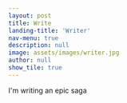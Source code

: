 ```yaml
---
layout: post
title: Write
landing-title: 'Writer'
nav-menu: true
description: null
image: assets/images/writer.jpg
author: null
show_tile: true
---
```


I'm writing an epic saga

